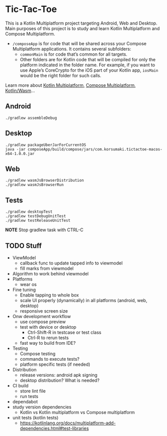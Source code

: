 # Tic-Tac-Toe

This is a Kotlin Multiplatform project targeting Android, Web and Desktop.
Main purposes of this project is to study and learn Kotlin Multiplatform and Compose Multiplatform.

* `/composeApp` is for code that will be shared across your Compose Multiplatform applications.
  It contains several subfolders:
  - `commonMain` is for code that’s common for all targets.
  - Other folders are for Kotlin code that will be compiled for only the platform indicated in the folder name.
    For example, if you want to use Apple’s CoreCrypto for the iOS part of your Kotlin app,
    `iosMain` would be the right folder for such calls.


Learn more about [Kotlin Multiplatform](https://www.jetbrains.com/help/kotlin-multiplatform-dev/get-started.html),
[Compose Multiplatform](https://github.com/JetBrains/compose-multiplatform/#compose-multiplatform),
[Kotlin/Wasm](https://kotl.in/wasm/)…

## Android

    ./gradlew assembleDebug

## Desktop

    ./gradlew packageUberJarForCurrentOS
    java -jar composeApp/build/compose/jars/com.korsumaki.tictactoe-macos-x64-1.0.0.jar

## Web

    ./gradlew wasmJsBrowserDistribution
    ./gradlew wasmJsBrowserRun

## Tests

    ./gradlew desktopTest
    ./gradlew testDebugUnitTest
    ./gradlew testReleaseUnitTest

**NOTE** Stop gradlew task with CTRL-C

## TODO Stuff
  - ViewModel
    - callback func to update tapped info to viewmodel
    - fill marks from viewmodel
  - Algorithm to work behind viewmodel
  - Platforms
    - wear os
  - Fine tuning
    - Enable tapping to whole box
    - scale UI properly (dynamically) in all platforms (android, web, desktop)
    - responsive screen size
  - Onw development workflow
    + use compose preview
    - test with device or desktop
      - Ctrl-Shift-R in testcase or test class
      - Ctrl-R to rerun tests
    - fast way to build from IDE?
  - Testing
    - Compose testing
    - commands to execute tests?
    - platform specific tests (if needed)
  - Distribution
    - release versions: android apk signing
    - desktop distribution? What is needed?
  - CI build
    - store lint file
    - run tests
  - dependabot
  - study version dependencies
    - Kotlin vs Kotlin multiplatform vs Compose multiplatform
  - unit tests (kotlin tests)
    - https://kotlinlang.org/docs/multiplatform-add-dependencies.html#test-libraries
